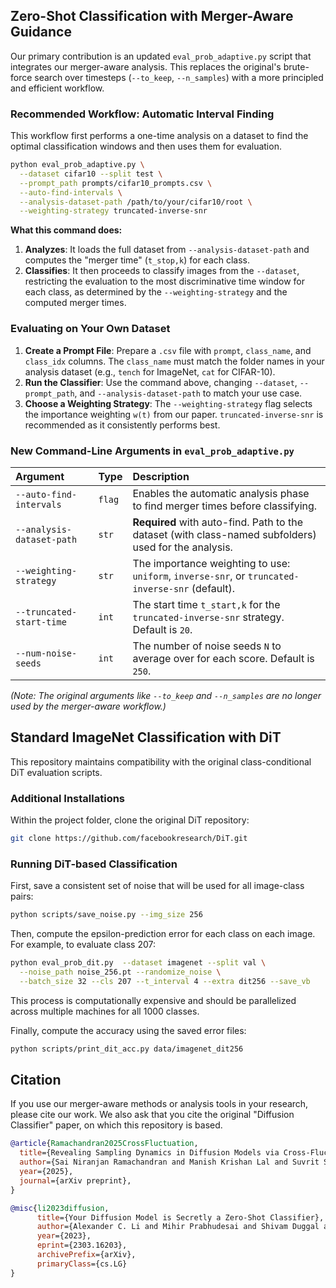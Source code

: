 ## Zero-Shot Classification with Merger-Aware Guidance

Our primary contribution is an updated `eval_prob_adaptive.py` script that integrates our merger-aware analysis. This replaces the original's brute-force search over timesteps (`--to_keep`, `--n_samples`) with a more principled and efficient workflow.

### Recommended Workflow: Automatic Interval Finding

This workflow first performs a one-time analysis on a dataset to find the optimal classification windows and then uses them for evaluation.

```bash
python eval_prob_adaptive.py \
  --dataset cifar10 --split test \
  --prompt_path prompts/cifar10_prompts.csv \
  --auto-find-intervals \
  --analysis-dataset-path /path/to/your/cifar10/root \
  --weighting-strategy truncated-inverse-snr
```

**What this command does:**
1.  **Analyzes**: It loads the full dataset from `--analysis-dataset-path` and computes the "merger time" (`t_stop,k`) for each class.
2.  **Classifies**: It then proceeds to classify images from the `--dataset`, restricting the evaluation to the most discriminative time window for each class, as determined by the `--weighting-strategy` and the computed merger times.

### Evaluating on Your Own Dataset

1.  **Create a Prompt File**: Prepare a `.csv` file with `prompt`, `class_name`, and `class_idx` columns. The `class_name` must match the folder names in your analysis dataset (e.g., `tench` for ImageNet, `cat` for CIFAR-10).
2.  **Run the Classifier**: Use the command above, changing `--dataset`, `--prompt_path`, and `--analysis-dataset-path` to match your use case.
3.  **Choose a Weighting Strategy**: The `--weighting-strategy` flag selects the importance weighting `w(t)` from our paper. `truncated-inverse-snr` is recommended as it consistently performs best.

### New Command-Line Arguments in `eval_prob_adaptive.py`

| Argument | Type | Description |
|:---|:---|:---|
| `--auto-find-intervals` | `flag` | Enables the automatic analysis phase to find merger times before classifying. |
| `--analysis-dataset-path` | `str` | **Required** with auto-find. Path to the dataset (with class-named subfolders) used for the analysis. |
| `--weighting-strategy` | `str` | The importance weighting to use: `uniform`, `inverse-snr`, or `truncated-inverse-snr` (default). |
| `--truncated-start-time`| `int` | The start time `t_start,k` for the `truncated-inverse-snr` strategy. Default is `20`. |
| `--num-noise-seeds` | `int` | The number of noise seeds `N` to average over for each score. Default is `250`. |

*(Note: The original arguments like `--to_keep` and `--n_samples` are no longer used by the merger-aware workflow.)*

## Standard ImageNet Classification with DiT
This repository maintains compatibility with the original class-conditional DiT evaluation scripts.

### Additional Installations
Within the project folder, clone the original DiT repository:
```bash
git clone https://github.com/facebookresearch/DiT.git
```

### Running DiT-based Classification
First, save a consistent set of noise that will be used for all image-class pairs:
```bash
python scripts/save_noise.py --img_size 256
```
Then, compute the epsilon-prediction error for each class on each image. For example, to evaluate class 207:
```bash
python eval_prob_dit.py  --dataset imagenet --split val \
  --noise_path noise_256.pt --randomize_noise \
  --batch_size 32 --cls 207 --t_interval 4 --extra dit256 --save_vb
```
This process is computationally expensive and should be parallelized across multiple machines for all 1000 classes.

Finally, compute the accuracy using the saved error files:
```bash
python scripts/print_dit_acc.py data/imagenet_dit256
```


## Citation

If you use our merger-aware methods or analysis tools in your research, please cite our work. We also ask that you cite the original "Diffusion Classifier" paper, on which this repository is based.

```bibtex
@article{Ramachandran2025CrossFluctuation,
  title={Revealing Sampling Dynamics in Diffusion Models via Cross-Fluctuation Phase Transitions},
  author={Sai Niranjan Ramachandran and Manish Krishan Lal and Suvrit Sra},
  year={2025},
  journal={arXiv preprint},
}
```

```bibtex
@misc{li2023diffusion,
      title={Your Diffusion Model is Secretly a Zero-Shot Classifier}, 
      author={Alexander C. Li and Mihir Prabhudesai and Shivam Duggal and Ellis Brown and Deepak Pathak},
      year={2023},
      eprint={2303.16203},
      archivePrefix={arXiv},
      primaryClass={cs.LG}
}
```

